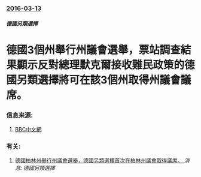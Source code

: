 ### [2016-03-13](/news/2016/03/13/index.md)

##### 德國另類選擇
# 德國3個州舉行州議會選舉，票站調查結果顯示反對總理默克爾接收難民政策的德國另類選擇將可在該3個州取得州議會議席。 




### 信息来源:

1. [BBC中文網](http://www.bbc.com/zhongwen/simp/world/2016/03/160313_german_election_exit)

### 有关:

1. [德國柏林州舉行州議會選舉，德國另類選擇首次在柏林州議會取得議席。 ](/zh/news/2016/09/18/德國柏林州舉行州議會選舉-德國另類選擇首次在柏林州議會取得議席.md) _消息: 德國另類選擇_
